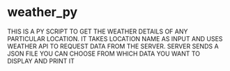 # weather_py

THIS IS A PY SCRIPT TO GET THE WEATHER DETAILS OF ANY PARTICULAR LOCATION.
IT TAKES LOCATION NAME AS INPUT AND USES WEATHER API TO REQUEST DATA FROM THE SERVER.
SERVER SENDS A JSON FILE YOU CAN CHOOSE FROM WHICH DATA YOU WANT TO DISPLAY AND PRINT IT
